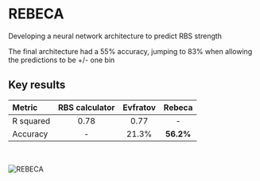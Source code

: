# REBECA
Developing a neural network architecture to predict RBS strength


The final architecture had a 55% accuracy, jumping to 83% when allowing the predictions to be +/- one bin


## Key results

| Metric| RBS calculator|  Evfratov | Rebeca  |
| :---         |     :---:      |  :---:        |     :---:       |
| R squared   | 0.78   | 0.77  |   -   |
| Accuracy    | -    |21.3%     | __56.2%__       |


<br>

![REBECA](https://user-images.githubusercontent.com/66125433/95323591-563eb980-0896-11eb-81e5-497eac279826.jpg)
